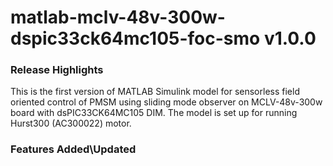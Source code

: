 # matlab-mclv-48v-300w-dspic33ck64mc105-foc-smo v1.0.0
### Release Highlights
This is the first version of MATLAB Simulink model for sensorless field oriented control of PMSM using sliding mode observer on MCLV-48v-300w board with dsPIC33CK64MC105 DIM.
The model is set up for running Hurst300 (AC300022) motor.

### Features Added\Updated



